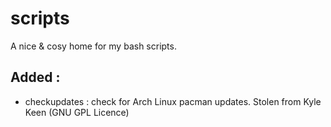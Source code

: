 # scripts
A nice &amp; cosy home for my bash scripts. 

## Added :
- checkupdates : check for Arch Linux pacman updates. Stolen from Kyle Keen (GNU GPL Licence)

